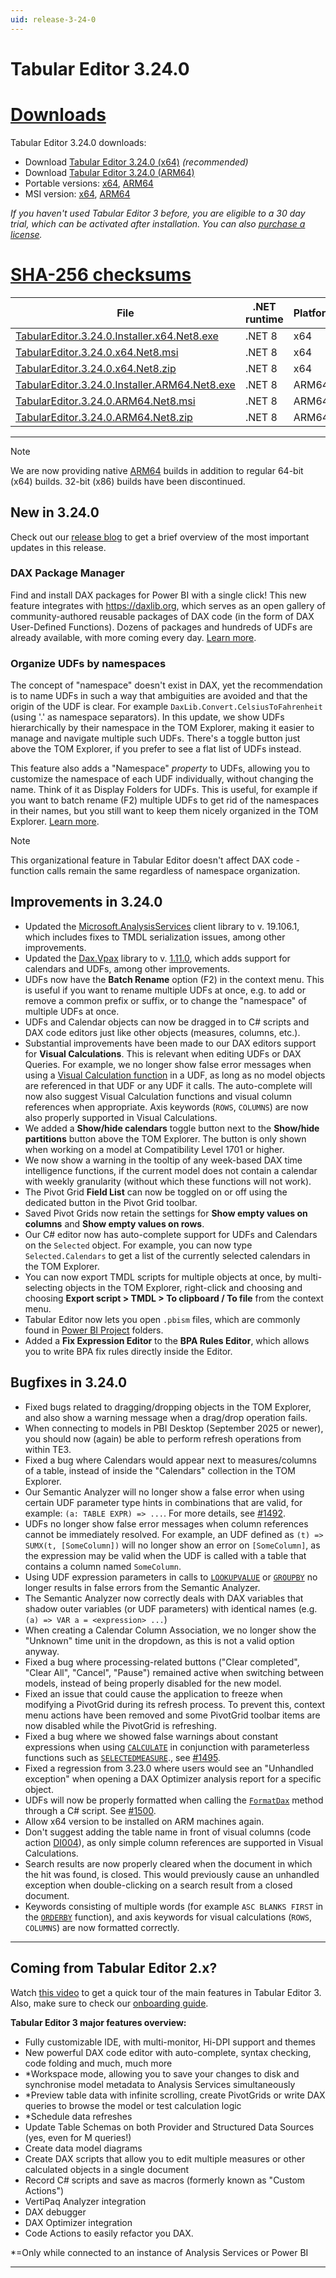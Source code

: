 ```yaml
---
uid: release-3-24-0
---
```

# Tabular Editor 3.24.0

# [**Downloads**](#tab/downloads)

Tabular Editor 3.24.0 downloads:

- Download [Tabular Editor 3.24.0 (x64)](https://cdn.tabulareditor.com/files/TabularEditor.3.24.0.Installer.x64.Net8.exe) *(recommended)*
- Download [Tabular Editor 3.24.0 (ARM64)](https://cdn.tabulareditor.com/files/TabularEditor.3.24.0.Installer.ARM64.Net8.exe)
- Portable versions: [x64](https://cdn.tabulareditor.com/files/TabularEditor.3.24.0.x64.Net8.zip), [ARM64](https://cdn.tabulareditor.com/files/TabularEditor.3.24.0.ARM64.Net8.zip)
- MSI version: [x64](https://cdn.tabulareditor.com/files/TabularEditor.3.24.0.x64.Net8.msi), [ARM64](https://cdn.tabulareditor.com/files/TabularEditor.3.24.0.ARM64.Net8.msi)

*If you haven't used Tabular Editor 3 before, you are eligible to a 30 day trial, which can be activated after installation. You can also [purchase a license](https://tabulareditor.com/licensing).*

# [**SHA-256 checksums**](#tab/checksums)

| File | .NET runtime | Platform | SHA-256 |
| -- | -- | -- | -- |
| [TabularEditor.3.24.0.Installer.x64.Net8.exe](https://cdn.tabulareditor.com/files/TabularEditor.3.24.0.Installer.x64.Net8.exe) | .NET 8 | x64 | `A03C0C74AC4BFFC8ACFBBEAF56FCC6D909BDF0F11C09D3614D08B4995C4608B8` |
| [TabularEditor.3.24.0.x64.Net8.msi](https://cdn.tabulareditor.com/files/TabularEditor.3.24.0.x64.Net8.msi)                     | .NET 8 | x64 | `3AAD4DC23E676A35ACAD247EB982F991866574AC1E5ECA18B3D4272151930DB3` |
| [TabularEditor.3.24.0.x64.Net8.zip](https://cdn.tabulareditor.com/files/TabularEditor.3.24.0.x64.Net8.zip)                     | .NET 8 | x64 | `AFE7DF1613BEFE66AE80D57F1F505CC1ADD9FB9CF70C69F1686309C25EB3D23E` |
| [TabularEditor.3.24.0.Installer.ARM64.Net8.exe](https://cdn.tabulareditor.com/files/TabularEditor.3.24.0.Installer.ARM64.Net8.exe) | .NET 8 | ARM64 | `8E39ACBFE32160929032A2862432BAD2A63539F0F31888297043D4E50D4B32AC` |
| [TabularEditor.3.24.0.ARM64.Net8.msi](https://cdn.tabulareditor.com/files/TabularEditor.3.24.0.ARM64.Net8.msi)                     | .NET 8 | ARM64 | `9AEE1FF1F88BE6AF710D424C50471F8A2A6D6EA651653F80F8E8A99A211F2B90` |
| [TabularEditor.3.24.0.ARM64.Net8.zip](https://cdn.tabulareditor.com/files/TabularEditor.3.24.0.ARM64.Net8.zip)                     | .NET 8 | ARM64 | `F7F77FCCF3F763B8B0DBAEA28BA1621F4BA20951CEBA9788040E693C9942A0AA` |

***

> [!NOTE]
> We are now providing native [ARM64](https://learn.microsoft.com/en-us/windows/arm/overview) builds in addition to regular 64-bit (x64) builds. 32-bit (x86) builds have been discontinued.

## New in 3.24.0

Check out our [release blog](https://blog.tabulareditor.com/) to get a brief overview of the most important updates in this release.

### DAX Package Manager

Find and install DAX packages for Power BI with a single click! This new feature integrates with https://daxlib.org, which serves as an open gallery of community-authored reusable packages of DAX code (in the form of DAX User-Defined Functions). Dozens of packages and hundreds of UDFs are already available, with more coming every day. [Learn more](https://blog.tabulareditor.com).

### Organize UDFs by namespaces

The concept of "namespace" doesn't exist in DAX, yet the recommendation is to name UDFs in such a way that ambiguities are avoided and that the origin of the UDF is clear. For example `DaxLib.Convert.CelsiusToFahrenheit` (using '.' as namespace separators). In this update, we show UDFs hierarchically by their namespace in the TOM Explorer, making it easier to manage and navigate multiple such UDFs. There's a toggle button just above the TOM Explorer, if you prefer to see a flat list of UDFs instead.

This feature also adds a "Namespace" *property* to UDFs, allowing you to customize the namespace of each UDF individually, without changing the name. Think of it as Display Folders for UDFs. This is useful, for example if you want to batch rename (F2) multiple UDFs to get rid of the namespaces in their names, but you still want to keep them nicely organized in the TOM Explorer. [Learn more](xref:udfs#namespaces).

> [!NOTE]
> This organizational feature in Tabular Editor doesn't affect DAX code - function calls remain the same regardless of namespace organization.

## Improvements in 3.24.0

- Updated the [Microsoft.AnalysisServices](https://www.nuget.org/packages/Microsoft.AnalysisServices/) client library to v. 19.106.1, which includes fixes to TMDL serialization issues, among other improvements.
- Updated the [Dax.Vpax](https://www.nuget.org/packages/Dax.Vpax) library to v. [1.11.0](https://github.com/sql-bi/VertiPaq-Analyzer/releases/tag/v1.11.0), which adds support for calendars and UDFs, among other improvements.
- UDFs now have the **Batch Rename** option (F2) in the context menu. This is useful if you want to rename multiple UDFs at once, e.g. to add or remove a common prefix or suffix, or to change the "namespace" of multiple UDFs at once.
- UDFs and Calendar objects can now be dragged in to C# scripts and DAX code editors just like other objects (measures, columns, etc.).
- Substantial improvements have been made to our DAX editors support for **Visual Calculations**. This is relevant when editing UDFs or DAX Queries. For example, we no longer show false error messages when using a [Visual Calculation function](https://learn.microsoft.com/en-us/power-bi/transform-model/desktop-visual-calculations-overview#available-functions) in a UDF, as long as no model objects are referenced in that UDF or any UDF it calls. The auto-complete will now also suggest Visual Calculation functions and visual column references when appropriate. Axis keywords (`ROWS`, `COLUMNS`) are now also properly supported in Visual Calculations.
- We added a **Show/hide calendars** toggle button next to the **Show/hide partitions** button above the TOM Explorer. The button is only shown when working on a model at Compatibility Level 1701 or higher.
- We now show a warning in the tooltip of any week-based DAX time intelligence functions, if the current model does not contain a calendar with weekly granularity (without which these functions will not work).
- The Pivot Grid **Field List** can now be toggled on or off using the dedicated button in the Pivot Grid toolbar.
- Saved Pivot Grids now retain the settings for **Show empty values on columns** and **Show empty values on rows**.
- Our C# editor now has auto-complete support for UDFs and Calendars on the `Selected` object. For example, you can now type `Selected.Calendars` to get a list of the currently selected calendars in the TOM Explorer.
- You can now export TMDL scripts for multiple objects at once, by multi-selecting objects in the TOM Explorer, right-click and choosing and choosing **Export script > TMDL > To clipboard / To file** from the context menu.
- Tabular Editor now lets you open `.pbism` files, which are commonly found in [Power BI Project](https://learn.microsoft.com/en-us/power-bi/developer/projects/projects-overview) folders.
- Added a **Fix Expression Editor** to the **BPA Rules Editor**, which allows you to write BPA fix rules directly inside the Editor.

## Bugfixes in 3.24.0

- Fixed bugs related to dragging/dropping objects in the TOM Explorer, and also show a warning message when a drag/drop operation fails.
- When connecting to models in PBI Desktop (September 2025 or newer), you should now (again) be able to perform refresh operations from within TE3.
- Fixed a bug where Calendars would appear next to measures/columns of a table, instead of inside the "Calendars" collection in the TOM Explorer.
- Our Semantic Analyzer will no longer show a false error when using certain UDF parameter type hints in combinations that are valid, for example: `(a: TABLE EXPR) => ...`. For more details, see [#1492](https://github.com/TabularEditor/TabularEditor3/issues/1492).
- UDFs no longer show false error messages when column references cannot be immediately resolved. For example, an UDF defined as `(t) => SUMX(t, [SomeColumn])` will no longer show an error on `[SomeColumn]`, as the expression may be valid when the UDF is called with a table that contains a column named `SomeColumn`.
- Using UDF expression parameters in calls to [`LOOKUPVALUE`](https://dax.guide/lookupvalue) or [`GROUPBY`](https://dax.guide/groupby) no longer results in false errors from the Semantic Analyzer.
- The Semantic Analyzer now correctly deals with DAX variables that shadow outer variables (or UDF parameters) with identical names (e.g. `(a) => VAR a = <expression> ...`)
- When creating a Calendar Column Association, we no longer show the "Unknown" time unit in the dropdown, as this is not a valid option anyway.
- Fixed a bug where processing-related buttons ("Clear completed", "Clear All", "Cancel", "Pause") remained active when switching between models, instead of being properly disabled for the new model.
- Fixed an issue that could cause the application to freeze when modifying a PivotGrid during its refresh process. To prevent this, context menu actions have been removed and some PivotGrid toolbar items are now disabled while the PivotGrid is refreshing.
- Fixed a bug where we showed false warnings about constant expressions when using [`CALCULATE`](https://dax.guide/calculate) in conjunction with parameterless functions such as [`SELECTEDMEASURE`](https://dax.guide/selectedmeasure)., see [#1495](https://github.com/TabularEditor/TabularEditor3/issues/1495).
- Fixed a regression from 3.23.0 where users would see an "Unhandled exception" when opening a DAX Optimizer analysis report for a specific object.
- UDFs will now be properly formatted when calling the [`FormatDax`](https://docs.tabulareditor.com/api/TabularEditor.Shared.Scripting.ScriptHelper.html#TabularEditor_Shared_Scripting_ScriptHelper_FormatDax_TabularEditor_TOMWrapper_IDaxDependantObject_) method through a C# script. See [#1500](https://github.com/TabularEditor/TabularEditor3/issues/1500).
- Allow x64 version to be installed on ARM machines again.
- Don't suggest adding the table name in front of visual columns (code action [DI004](https://docs.tabulareditor.com/kb/DI004.html)), as only simple column references are supported in Visual Calculations.
- Search results are now properly cleared when the document in which the hit was found, is closed. This would previously cause an unhandled exception when double-clicking on a search result from a closed document.
- Keywords consisting of multiple words (for example `ASC BLANKS FIRST` in the [`ORDERBY`](https://dax.guide/orderby) function), and axis keywords for visual calculations (`ROWS`, `COLUMNS`) are now formatted correctly.

---
## Coming from Tabular Editor 2.x?

Watch [this video](https://youtu.be/O4ATwdzCvWc) to get a quick tour of the main features in Tabular Editor 3. Also, make sure to check our [onboarding guide](https://docs.tabulareditor.com/onboarding/index.html).

**Tabular Editor 3 major features overview:**
- Fully customizable IDE, with multi-monitor, Hi-DPI support and themes
- New powerful DAX code editor with auto-complete, syntax checking, code folding and much, much more
- *Workspace mode, allowing you to save your changes to disk and synchronise model metadata to Analysis Services simultaneously
- *Preview table data with infinite scrolling, create PivotGrids or write DAX queries to browse the model or test calculation logic
- *Schedule data refreshes
- Update Table Schemas on both Provider and Structured Data Sources (yes, even for M queries!)
- Create data model diagrams
- Create DAX scripts that allow you to edit multiple measures or other calculated objects in a single document
- Record C# scripts and save as macros (formerly known as "Custom Actions")
- VertiPaq Analyzer integration
- DAX debugger
- DAX Optimizer integration
- Code Actions to easily refactor you DAX.

*=Only while connected to an instance of Analysis Services or Power BI

---

